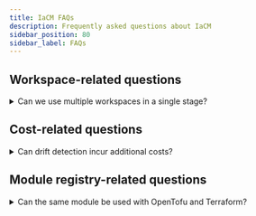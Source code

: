 ```yaml
---
title: IaCM FAQs
description: Frequently asked questions about IaCM
sidebar_position: 80
sidebar_label: FAQs
---
```


## Workspace-related questions
<details>
    <summary>Can we use multiple workspaces in a single stage?</summary>

    Yes, multiple workspaces can be used in a single stage. This feature is behind a feature flag enabled by default. If it’s not accessible, contact Harness Support to enable it.
</details>

## Cost-related questions
<details>
    <summary>Can drift detection incur additional costs?</summary>

    No, only the `apply` command incurs charges. The `plan` command and drift detection are free.
</details>

## Module registry-related questions
<details>
    <summary>Can the same module be used with OpenTofu and Terraform?</summary>

    Yes, modules are agnostic and can be used with either an OpenTofu or Terraform provisioner.
</details>